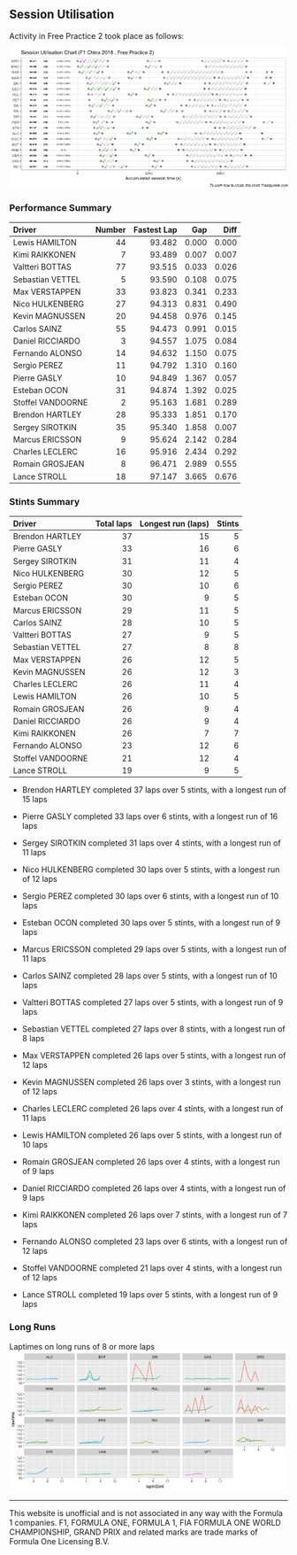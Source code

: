 ## Session Utilisation

Activity in Free Practice 2 took place as follows:

![](images/f1_2018_chn_P2-utilisation-1.png)<!-- -->

### Performance Summary

| Driver            | Number | Fastest Lap |   Gap |  Diff |
| :---------------- | -----: | ----------: | ----: | ----: |
| Lewis HAMILTON    |     44 |      93.482 | 0.000 | 0.000 |
| Kimi RAIKKONEN    |      7 |      93.489 | 0.007 | 0.007 |
| Valtteri BOTTAS   |     77 |      93.515 | 0.033 | 0.026 |
| Sebastian VETTEL  |      5 |      93.590 | 0.108 | 0.075 |
| Max VERSTAPPEN    |     33 |      93.823 | 0.341 | 0.233 |
| Nico HULKENBERG   |     27 |      94.313 | 0.831 | 0.490 |
| Kevin MAGNUSSEN   |     20 |      94.458 | 0.976 | 0.145 |
| Carlos SAINZ      |     55 |      94.473 | 0.991 | 0.015 |
| Daniel RICCIARDO  |      3 |      94.557 | 1.075 | 0.084 |
| Fernando ALONSO   |     14 |      94.632 | 1.150 | 0.075 |
| Sergio PEREZ      |     11 |      94.792 | 1.310 | 0.160 |
| Pierre GASLY      |     10 |      94.849 | 1.367 | 0.057 |
| Esteban OCON      |     31 |      94.874 | 1.392 | 0.025 |
| Stoffel VANDOORNE |      2 |      95.163 | 1.681 | 0.289 |
| Brendon HARTLEY   |     28 |      95.333 | 1.851 | 0.170 |
| Sergey SIROTKIN   |     35 |      95.340 | 1.858 | 0.007 |
| Marcus ERICSSON   |      9 |      95.624 | 2.142 | 0.284 |
| Charles LECLERC   |     16 |      95.916 | 2.434 | 0.292 |
| Romain GROSJEAN   |      8 |      96.471 | 2.989 | 0.555 |
| Lance STROLL      |     18 |      97.147 | 3.665 | 0.676 |

### Stints Summary

| Driver            | Total laps | Longest run (laps) | Stints |
| :---------------- | ---------: | -----------------: | -----: |
| Brendon HARTLEY   |         37 |                 15 |      5 |
| Pierre GASLY      |         33 |                 16 |      6 |
| Sergey SIROTKIN   |         31 |                 11 |      4 |
| Nico HULKENBERG   |         30 |                 12 |      5 |
| Sergio PEREZ      |         30 |                 10 |      6 |
| Esteban OCON      |         30 |                  9 |      5 |
| Marcus ERICSSON   |         29 |                 11 |      5 |
| Carlos SAINZ      |         28 |                 10 |      5 |
| Valtteri BOTTAS   |         27 |                  9 |      5 |
| Sebastian VETTEL  |         27 |                  8 |      8 |
| Max VERSTAPPEN    |         26 |                 12 |      5 |
| Kevin MAGNUSSEN   |         26 |                 12 |      3 |
| Charles LECLERC   |         26 |                 11 |      4 |
| Lewis HAMILTON    |         26 |                 10 |      5 |
| Romain GROSJEAN   |         26 |                  9 |      4 |
| Daniel RICCIARDO  |         26 |                  9 |      4 |
| Kimi RAIKKONEN    |         26 |                  7 |      7 |
| Fernando ALONSO   |         23 |                 12 |      6 |
| Stoffel VANDOORNE |         21 |                 12 |      4 |
| Lance STROLL      |         19 |                  9 |      5 |

  - Brendon HARTLEY completed 37 laps over 5 stints, with a longest run
    of 15 laps

  - Pierre GASLY completed 33 laps over 6 stints, with a longest run of
    16 laps

  - Sergey SIROTKIN completed 31 laps over 4 stints, with a longest run
    of 11 laps

  - Nico HULKENBERG completed 30 laps over 5 stints, with a longest run
    of 12 laps

  - Sergio PEREZ completed 30 laps over 6 stints, with a longest run of
    10 laps

  - Esteban OCON completed 30 laps over 5 stints, with a longest run of
    9 laps

  - Marcus ERICSSON completed 29 laps over 5 stints, with a longest run
    of 11 laps

  - Carlos SAINZ completed 28 laps over 5 stints, with a longest run of
    10 laps

  - Valtteri BOTTAS completed 27 laps over 5 stints, with a longest run
    of 9 laps

  - Sebastian VETTEL completed 27 laps over 8 stints, with a longest run
    of 8 laps

  - Max VERSTAPPEN completed 26 laps over 5 stints, with a longest run
    of 12 laps

  - Kevin MAGNUSSEN completed 26 laps over 3 stints, with a longest run
    of 12 laps

  - Charles LECLERC completed 26 laps over 4 stints, with a longest run
    of 11 laps

  - Lewis HAMILTON completed 26 laps over 5 stints, with a longest run
    of 10 laps

  - Romain GROSJEAN completed 26 laps over 4 stints, with a longest run
    of 9 laps

  - Daniel RICCIARDO completed 26 laps over 4 stints, with a longest run
    of 9 laps

  - Kimi RAIKKONEN completed 26 laps over 7 stints, with a longest run
    of 7 laps

  - Fernando ALONSO completed 23 laps over 6 stints, with a longest run
    of 12 laps

  - Stoffel VANDOORNE completed 21 laps over 4 stints, with a longest
    run of 12 laps

  - Lance STROLL completed 19 laps over 5 stints, with a longest run of
    9 laps

### Long Runs

Laptimes on long runs of 8 or more laps
![](images/f1_2018_chn_P2-longruntimes-1.png)<!-- -->

-----

This website is unofficial and is not associated in any way with the
Formula 1 companies. F1, FORMULA ONE, FORMULA 1, FIA FORMULA ONE WORLD
CHAMPIONSHIP, GRAND PRIX and related marks are trade marks of Formula
One Licensing B.V.
